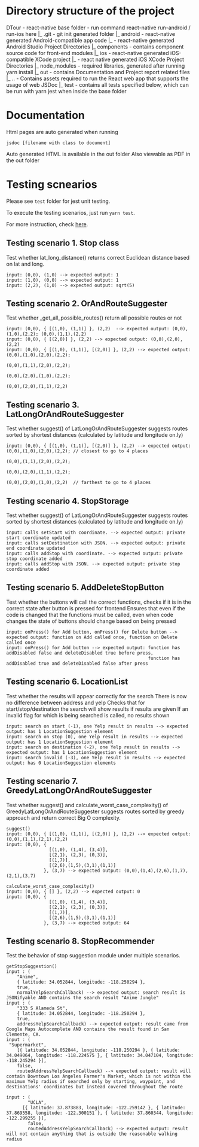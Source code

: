 # Directory structure of the project

DTour - react-native base folder - run command react-native run-android / run-ios here
 |_ .git - git init generated folder
 |_ android - react-native generated Android-compatible app code
    |_ - react-native generated Android Studio Project Directories
 |_ components - contains component source code for front-end modules
 |_ ios - react-native generated iOS-compatible XCode project
    |_ - react native generated iOS XCode Project Directories
 |_ node_modules - required libraries, generated after running yarn install
 |_ out - contains Documentation and Project report related files
    |_ .. - Contains assets required to run the React web app that supports the usage of web JSDoc
 |_ test - contains all tests specified below, which can be run with yarn jest when inside the base folder
 
# Documentation
Html pages are auto generated when running
```
jsdoc [filename with class to document]
```
Auto generated HTML is available in the out folder
Also viewable as PDF in the out folder

# Testing scnearios
Please see `test` folder for jest unit testing.

To execute the testing scenarios, just run `yarn test`.

For more instruction, check [here](https://jestjs.io/docs/en/getting-started.html).


## Testing scenario 1. Stop class
Test whether lat_long_distance() returns correct Euclidean distance based on lat and long.

```
input: (0,0), (1,0) --> expected output: 1
input: (1,0), (0,0) --> expected output: 1
input: (2,2), (1,0) --> expected output: sqrt(5)
```

## Testing scenario 2. OrAndRouteSuggester
Test whether _get_all_possible_routes() return all possible routes or not

```
input: (0,0), { [(1,0), (1,1)] }, (2,2)  --> expected output: (0,0),(1,0),(2,2); (0,0),(1,1),(2,2)
input: (0,0), { [(2,0)] }, (2,2) --> expected output: (0,0),(2,0),(2,2)
input: (0,0), { [(1,0), (1,1)], [(2,0)] }, (2,2) --> expected output: (0,0),(1,0),(2,0),(2,2); 
                                                                      (0,0),(1,1),(2,0),(2,2); 
                                                                      (0,0),(2,0),(1,0),(2,2); 
                                                                      (0,0),(2,0),(1,1),(2,2)
```

## Testing scenario 3. LatLongOrAndRouteSuggester
Test whether suggest() of LatLongOrAndRouteSuggester suggests routes sorted by shortest distances (calculated by latitude and longitude on.ly)

```
input: (0,0), { [(1,0), (1,1)], [(2,0)] }, (2,2) --> expected output: (0,0),(1,0),(2,0),(2,2); // closest to go to 4 places
                                                                      (0,0),(1,1),(2,0),(2,2); 
                                                                      (0,0),(2,0),(1,1),(2,2); 
                                                                      (0,0),(2,0),(1,0),(2,2)  // farthest to go to 4 places
```
## Testing scenario 4. StopStorage
Test whether suggest() of LatLongOrAndRouteSuggester suggests routes sorted by shortest distances (calculated by latitude and longitude on.ly)

```
input: calls setStart with coordinate. --> expected output: private start coordinate updated
input: calls setDestination with JSON. --> expected output: private end coordinate updated
input: calls addStop with coordinate. --> expected output: private stop coordinate added
input: calls addStop with JSON. --> expected output: private stop coordinate added
```

## Testing scenario 5. AddDeleteStopButton
Test whether the buttons will call the correct functions, checks if it is in the correct state after button is pressed for frontend
Ensures that even if the code is changed that the functions must be called, even when code changes the state of buttons should change based on being pressed

```
input: onPress() for Add button, onPress() for Delete button --> expected output: function on Add called once, function on Delete called once
input: onPress() for Add button --> expected output: function has addDisabled false and deleteDisabled true before press,
                                                     function has addDisabled true and deleteDisabled false after press

```
## Testing scenario 6. LocationList
Test whether the results will appear correctly for the search
There is now no difference between address and yelp
Checks that for start/stop/destination the search will show results if results are given
If an invalid flag for which is being searched is called, no results shown

```
input: search on start (-1), one Yelp result in results --> expected output: has 1 LocationSuggestion element
input: search on stop (0), one Yelp result in results --> expected output: has 1 LocationSuggestion element
input: search on destination (-2), one Yelp result in results --> expected output: has 1 LocationSuggestion element
input: search invalid (-3), one Yelp result in results --> expected output: has 0 LocationSuggestion elements

```

## Testing scenario 7. GreedyLatLongOrAndRouteSuggester
Test whether suggest() and calculate_worst_case_complexity() of GreedyLatLongOrAndRouteSuggester suggests routes sorted by greedy approach and return correct Big O complexity.

```
suggest()
input: (0,0), { [(1,0), (1,1)], [(2,0)] }, (2,2) --> expected output: (0,0),(1,1),(2,1),(2,2)
input: (0,0), {
                [(1,0), (1,4), (3,4)],
                [(2,1), (2,3), (0,3)],
                [(1,7)],
                [(2,6),(1,5),(3,1),(1,1)]
              }, (3,7) --> expected output: (0,0),(1,4),(2,6),(1,7),(2,1),(3,7)

calculate_worst_case_complexity() 
input: (0,0), { [] }, (2,2) --> expected output: 0
input: (0,0), {
                [(1,0), (1,4), (3,4)],
                [(2,1), (2,3), (0,3)],
                [(1,7)],
                [(2,6),(1,5),(3,1),(1,1)]
              }, (3,7) --> expected output: 64
```

## Testing scenario 8. StopRecommender
Test the behavior of stop suggestion module under multiple scenarios. 

```
getStopSuggestion()
input : (
    "Anime",
    { latitude: 34.052844, longitude: -118.250294 },
    true,
    normalYelpSearchCallback) --> expected output: search result is JSONifyable AND contains the search result "Anime Jungle"
input : (
    "333 S Alameda St",
    { latitude: 34.052844, longitude: -118.250294 },
    true,
    addressYelpSearchCallback) --> expected output: result came from Google Maps Autocomplete AND contains the result found in San Clemente, CA.
input : (
 "Supermarket",
    [{ latitude: 34.052844, longitude: -118.250294 }, { latitude: 34.049064, longitude: -118.224575 }, { latitude: 34.047104, longitude: -118.245294 }],
    false,
    routedAddressYelpSearchCallback) --> expected output: result will contain Downtown Los Angeles Farmer's Market, which is not within the maximum Yelp radius if searched only by starting, waypoint, and destinations' coordinates but instead covered throughout the route
   
input : (
        "UCLA",
      [{ latitude: 37.873883, longitude: -122.259142 }, { latitude: 37.869558, longitude: -122.300151 }, { latitude: 37.860344, longitude: -122.299255 }],
        false,
        routedAddressYelpSearchCallback) --> expected output: result will not contain anything that is outside the reasonable walking radius
```
